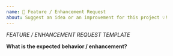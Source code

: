 ```yaml
---
name: 🚀 Feature / Enhancement Request
about: Suggest an idea or an improvement for this project 💡!
---
```


<!--
⚠️ If you do not respect this point, your issue will be closed.
- Respect this template.
-->


*FEATURE / ENHANCEMENT REQUEST TEMPLATE*  <!-- Delete this header from your issue. -->

**What is the expected behavior / enhancement?**




<!-- ⚠️ Make sure to browse the opened and closed issues and confirm this idea does not exist in previous issues. -->